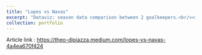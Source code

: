 ```yaml
---
title: "Lopes vs Navas"
excerpt: "Dataviz: season data comparison between 2 goalkeepers.<br/><img src='/images/500x300.png'>"
collection: portfolio
---
```


Article link : https://theo-dipiazza.medium.com/lopes-vs-navas-4a4ea670f424

